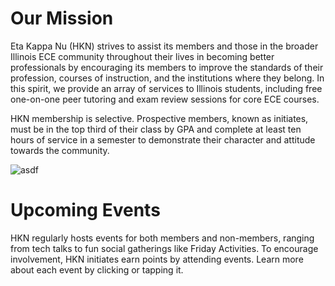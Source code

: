 <script>
    import Events from "../../components/Events.svelte";
    import calendar from "./calendar";
</script>

# Our Mission

Eta Kappa Nu (HKN) strives to assist its members and those in the broader Illinois ECE community throughout their lives in becoming better professionals by encouraging its members to improve the standards of their profession, courses of instruction, and the institutions where they belong. In this spirit, we provide an array of services to Illinois students, including free one-on-one peer tutoring and exam review sessions for core ECE courses.

HKN membership is selective. Prospective members, known as initiates, must be in the top third of their class by GPA and complete at least ten hours of service in a semester to demonstrate their character and attitude towards the community.

![asdf](https://www.smithgroup.com/sites/default/files/styles/slideshow_mobile_1x/public/2018-07/UIUC-ECE-10_1.jpg?h=33c22240&itok=B05fCdr5)

# Upcoming Events

HKN regularly hosts events for both members and non-members, ranging from tech talks to fun social gatherings like Friday Activities. To encourage involvement, HKN initiates earn points by attending events. Learn more about each event by clicking or tapping it.
<Events events={calendar}/>
